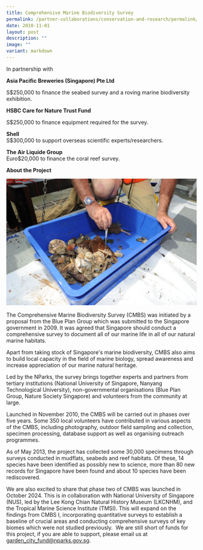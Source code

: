 ```yaml
---
title: Comprehensive Marine Biodiversity Survey
permalink: /partner-collaborations/conservation-and-research/permalink/CMBS/
date: 2010-11-01
layout: post
description: ""
image: ""
variant: markdown
---
```

In partnership with

**Asia Pacific Breweries (Singapore) Pte Ltd**

S$250,000 to finance the seabed survey and a roving marine biodiversity exhibition.

**HSBC Care for Nature Trust Fund**

S$250,000 to finance equipment required for the survey.
 
**Shell**  
S$300,000 to support overseas scientific experts/researchers.

**The Air Liquide Group**  
Euro$20,000 to finance the coral reef survey.

**About the Project**

![](/images/Partner%20Collaborations/Research%20and%20Conservation/Comprehensive-Marine-Bio-Survey.jpeg)

The Comprehensive Marine Biodiversity Survey (CMBS) was initiated by a proposal from the Blue Plan Group which was submitted to the Singapore government in 2009. It was agreed that Singapore should conduct a comprehensive survey to document all of our marine life in all of our natural marine habitats.

Apart from taking stock of Singapore's marine biodiversity, CMBS also aims to build local capacity in the field of marine biology, spread awareness and increase appreciation of our marine natural heritage.

Led by the NParks, the survey brings together experts and partners from tertiary institutions (National University of Singapore, Nanyang Technological University), non-governmental organisations (Blue Plan Group, Nature Society Singapore) and volunteers from the community at large.

Launched in November 2010, the CMBS will be carried out in phases over five years. Some 350 local volunteers have contributed in various aspects of the CMBS, including photography, outdoor field sampling and collection, specimen processing, database support as well as organising outreach programmes.

As of May 2013, the project has collected some 30,000 specimens through surveys conducted in mudflats, seabeds and reef habitats. Of these, 14 species have been identified as possibly new to science, more than 80 new records for Singapore have been found and about 10 species have been rediscovered.

We are also excited to share that phase two of CMBS was launched in October 2024. This is in collaboration with National University of Singapore (NUS), led by the Lee Kong Chian Natural History Museum (LKCNHM), and the Tropical Marine Science Institute (TMSI). This will expand on the findings from CMBS I, incorporating quantitative surveys to establish a baseline of crucial areas and conducting comprehensive surveys of key biomes which were not studied previously.  We are still short of funds for this project, if you are able to support, please email us at [garden_city_fund@nparks.gov.sg](mailto:garden_city_fund@nparks.gov.sg).